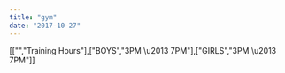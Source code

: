 ```yaml
---
title: "gym"
date: "2017-10-27"
---
```


\[\["","Training Hours"\],\["BOYS","3PM \\u2013 7PM"\],\["GIRLS","3PM \\u2013 7PM"\]\]
